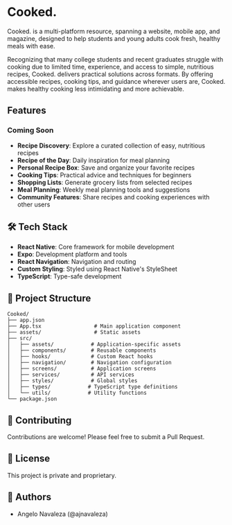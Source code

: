 # Cooked.

Cooked. is a multi-platform resource, spanning a website, mobile app, and magazine, designed to help students and young adults cook fresh, healthy meals with ease. 

Recognizing that many college students and recent graduates struggle with cooking due to limited time, experience, and access to simple, nutritious recipes, Cooked. delivers practical solutions across formats. By offering accessible recipes, cooking tips, and guidance wherever users are, Cooked. makes healthy cooking less intimidating and more achievable.

## Features

### Coming Soon
- **Recipe Discovery**: Explore a curated collection of easy, nutritious recipes
- **Recipe of the Day**: Daily inspiration for meal planning
- **Personal Recipe Box**: Save and organize your favorite recipes
- **Cooking Tips**: Practical advice and techniques for beginners
- **Shopping Lists**: Generate grocery lists from selected recipes
- **Meal Planning**: Weekly meal planning tools and suggestions
- **Community Features**: Share recipes and cooking experiences with other users

## 🛠 Tech Stack

- **React Native**: Core framework for mobile development
- **Expo**: Development platform and tools
- **React Navigation**: Navigation and routing
- **Custom Styling**: Styled using React Native's StyleSheet
- **TypeScript**: Type-safe development

## 📂 Project Structure

```
Cooked/
├── app.json
├── App.tsx                 # Main application component
├── assets/                 # Static assets
├── src/
│   ├── assets/            # Application-specific assets
│   ├── components/        # Reusable components
│   ├── hooks/             # Custom React hooks
│   ├── navigation/        # Navigation configuration
│   ├── screens/           # Application screens
│   ├── services/          # API services
│   ├── styles/            # Global styles
│   ├── types/            # TypeScript type definitions
│   └── utils/            # Utility functions
└── package.json
```

## 🤝 Contributing

Contributions are welcome! Please feel free to submit a Pull Request.

## 📄 License

This project is private and proprietary.

## 👥 Authors

- Angelo Navaleza (@ajnavaleza)
